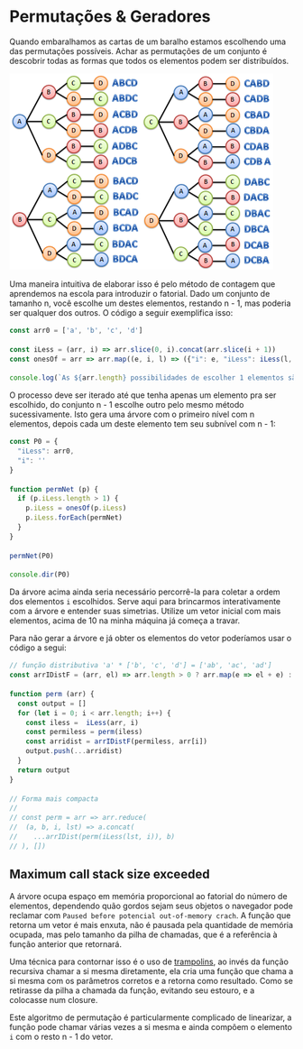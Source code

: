 # Permutações & Geradores

Quando embaralhamos as cartas de um baralho estamos escolhendo uma das permutações possíveis. Achar as permutações de um conjunto é descobrir todas as formas que todos os elementos podem ser distribuídos.

![permutações de abcd](permutas.png)


Uma maneira intuitiva de elaborar isso é pelo método de contagem que aprendemos na escola para introduzir o fatorial. Dado um conjunto de tamanho n, você escolhe um destes elementos, restando n - 1,  mas poderia ser qualquer dos outros. O código a seguir exemplifica isso:
```javascript
const arr0 = ['a', 'b', 'c', 'd']

const iLess = (arr, i) => arr.slice(0, i).concat(arr.slice(i + 1))
const onesOf = arr => arr.map((e, i, l) => ({"i": e, "iLess": iLess(l, i)}))

console.log(`As ${arr.length} possibilidades de escolher 1 elementos são: ${JSON.stringify(onesOf(arr0), null, 4)}`)
```

O processo deve ser iterado até que tenha apenas um elemento pra ser escolhido, do conjunto n - 1 escolhe outro pelo mesmo método sucessivamente. Isto gera uma árvore com o primeiro nível com n elementos, depois cada um deste elemento tem seu subnível com n - 1:

```javascript
const P0 = {
  "iLess": arr0,
  "i": ''
}

function permNet (p) {
  if (p.iLess.length > 1) {
    p.iLess = onesOf(p.iLess)
    p.iLess.forEach(permNet)
  }
}

permNet(P0)

console.dir(P0)
```

Da árvore acima ainda seria necessário percorrê-la para coletar a ordem dos elementos `i` escolhidos. Serve aqui para brincarmos interativamente com a árvore e entender suas simetrias. Utilize um vetor inicial com mais elementos, acima de 10 na minha máquina já começa a travar.

Para não gerar a árvore e já obter os elementos do vetor poderíamos usar o código a segui:
```javascript
// função distributiva 'a' * ['b', 'c', 'd'] = ['ab', 'ac', 'ad']
const arrIDistF = (arr, el) => arr.length > 0 ? arr.map(e => el + e) : [el]

function perm (arr) {
  const output = []
  for (let i = 0; i < arr.length; i++) {
    const iless =  iLess(arr, i)
    const permiless = perm(iless)
    const arridist = arrIDistF(permiless, arr[i])
    output.push(...arridist)
  }
  return output
}

// Forma mais compacta
// 
// const perm = arr => arr.reduce(
//  (a, b, i, lst) => a.concat(
//    ...arrIDist(perm(iLess(lst, i)), b)
// ), [])
```

## Maximum call stack size exceeded

A árvore ocupa espaço em memória proporcional ao fatorial do número de elementos, dependendo quão gordos sejam seus objetos o navegador pode reclamar com `Paused before potencial out-of-memory crach`. A função que retorna um vetor é mais enxuta, não é pausada pela quantidade de memória ocupada, mas pelo tamanho da pilha de chamadas, que é a referência à função anterior que retornará.

Uma técnica para contornar isso é o uso de [trampolins](https://blog.logrocket.com/using-trampolines-to-manage-large-recursive-loops-in-javascript-d8c9db095ae3), ao invés da função recursiva chamar a si mesma diretamente, ela cria uma função que chama a si mesma com os parâmetros corretos e a retorna como resultado. Como se retirasse da pilha a chamada da função, evitando seu estouro, e a colocasse num closure.

Este algoritmo de permutação é particularmente complicado de linearizar, a função pode chamar várias vezes a si mesma e ainda compõem o elemento `i` com o resto n - 1 do vetor.
